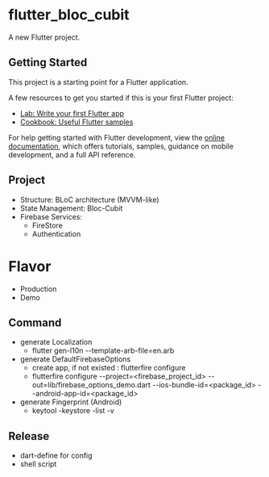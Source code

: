 # flutter_bloc_cubit

A new Flutter project.

## Getting Started

This project is a starting point for a Flutter application.

A few resources to get you started if this is your first Flutter project:

- [Lab: Write your first Flutter app](https://docs.flutter.dev/get-started/codelab)
- [Cookbook: Useful Flutter samples](https://docs.flutter.dev/cookbook)

For help getting started with Flutter development, view the
[online documentation](https://docs.flutter.dev/), which offers tutorials,
samples, guidance on mobile development, and a full API reference.

## Project 
- Structure: BLoC architecture (MVVM-like)
- State Management: Bloc-Cubit
- Firebase Services:
  - FireStore
  - Authentication

# Flavor
- Production
- Demo

## Command
- generate Localization
  - flutter gen-l10n --template-arb-file=en.arb 
- generate DefaultFirebaseOptions
  - create app, if not existed : flutterfire configure
  - flutterfire configure --project=<firebase_project_id> --out=lib/firebase_options_demo.dart --ios-bundle-id=<package_id> --android-app-id=<package_id>
- generate Fingerprint (Android)
  -  keytool -keystore <path-to-debug-or-production-keystore> -list -v  

## Release
- dart-define for config
- shell script